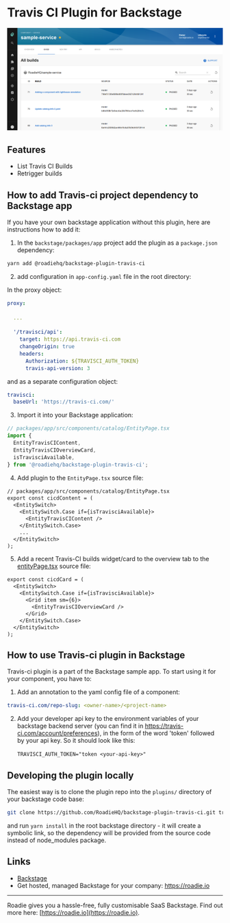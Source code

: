 # Travis CI Plugin for Backstage

![a list of builds in the Travis CI plugin for Backstage](./docs/travis-ci-plugin-1642x1027.png)

## Features

- List Travis CI Builds
- Retrigger builds

## How to add Travis-ci project dependency to Backstage app

If you have your own backstage application without this plugin, here are instructions how to add it:

1. In the `backstage/packages/app` project add the plugin as a `package.json` dependency:

```bash
yarn add @roadiehq/backstage-plugin-travis-ci
```

2. add configuration in `app-config.yaml` file in the root directory:

In the proxy object:

```yml
proxy:

  ...

  '/travisci/api':
    target: https://api.travis-ci.com
    changeOrigin: true
    headers:
      Authorization: ${TRAVISCI_AUTH_TOKEN}
      travis-api-version: 3
```

and as a separate configuration object:

```yml
travisci:
  baseUrl: 'https://travis-ci.com/'
```

3. Import it into your Backstage application:

```ts
// packages/app/src/components/catalog/EntityPage.tsx
import {
  EntityTravisCIContent,
  EntityTravisCIOverviewCard,
  isTravisciAvailable,
} from '@roadiehq/backstage-plugin-travis-ci';
```

4. Add plugin to the `EntityPage.tsx` source file:

```tsx
// packages/app/src/components/catalog/EntityPage.tsx
export const cicdContent = (
  <EntitySwitch>
    <EntitySwitch.Case if={isTravisciAvailable}>
      <EntityTravisCIContent />
    </EntitySwitch.Case>
    ...
  </EntitySwitch>
);
```

5. Add a recent Travis-CI builds widget/card to the overview tab to the [entityPage.tsx](https://github.com/backstage/backstage/blob/master/packages/app/src/components/catalog/EntityPage.tsx) source file:

```tsx
export const cicdCard = (
  <EntitySwitch>
    <EntitySwitch.Case if={isTravisciAvailable}>
      <Grid item sm={6}>
        <EntityTravisCIOverviewCard />
      </Grid>
    </EntitySwitch.Case>
  </EntitySwitch>
);
```

## How to use Travis-ci plugin in Backstage

Travis-ci plugin is a part of the Backstage sample app. To start using it for your component, you have to:

1. Add an annotation to the yaml config file of a component:

```yml
travis-ci.com/repo-slug: <owner-name>/<project-name>
```

2. Add your developer api key to the environment variables of your backstage backend server (you can find it in https://travis-ci.com/account/preferences), in the form of the word 'token' followed by your api key. So it should look like this:

   `TRAVISCI_AUTH_TOKEN="token <your-api-key>"`

## Developing the plugin locally

The easiest way is to clone the plugin repo into the `plugins/` directory of your backstage code base:

```sh
git clone https://github.com/RoadieHQ/backstage-plugin-travis-ci.git travis-ci
```

and run `yarn install` in the root backstage directory - it will create a symbolic link, so the dependency will be provided from the source code instead of node_modules package.

## Links

- [Backstage](https://backstage.io)
- Get hosted, managed Backstage for your company: https://roadie.io

---

Roadie gives you a hassle-free, fully customisable SaaS Backstage. Find out more here: [https://roadie.io](https://roadie.io).
